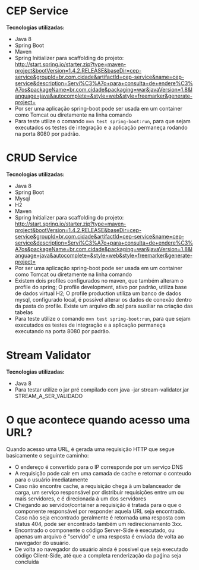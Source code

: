 **CEP Service**
===========
**Tecnologias utilizadas:**
- Java 8
- Spring Boot
- Maven
- Spring Initializer para scaffolding do projeto: http://start.spring.io/starter.zip?type=maven-project&bootVersion=1.4.2.RELEASE&baseDir=cep-service&groupId=br.com.cidade&artifactId=cep-service&name=cep-service&description=Servi%C3%A7o+para+consulta+de+endere%C3%A7os&packageName=br.com.cidade&packaging=war&javaVersion=1.8&language=java&autocomplete=&style=web&style=freemarker&generate-project=
- Por ser uma aplicação spring-boot pode ser usada em um container como Tomcat ou diretamente na linha comando
- Para teste utilize o comando `mvn test spring-boot:run`, para que sejam executados os testes de integração e a aplicação permaneça
   rodando na porta 8080 por padrão.

**CRUD Service**
===========
**Tecnologias utilizadas:**
- Java 8
- Spring Boot
- Mysql
- H2
- Maven
- Spring Initializer para scaffolding do projeto: http://start.spring.io/starter.zip?type=maven-project&bootVersion=1.4.2.RELEASE&baseDir=cep-service&groupId=br.com.cidade&artifactId=cep-service&name=cep-service&description=Servi%C3%A7o+para+consulta+de+endere%C3%A7os&packageName=br.com.cidade&packaging=war&javaVersion=1.8&language=java&autocomplete=&style=web&style=freemarker&generate-project=
- Por ser uma aplicação spring-boot pode ser usada em um container como Tomcat ou diretamente na linha comando
- Existem dois profiles configurados no maven, que também alteram o profile do spring; O profile development, ativo por padrão, utiliza base de dados virtual H2; O profile production utiliza um banco de dados mysql, configurado local, é possivel alterar os dados de conexão dentro da pasta do profile. Existe um arquivo db.sql para auxiliar na criação das tabelas
- Para teste utilize o comando `mvn test spring-boot:run`, para que sejam executados os testes de integração e a aplicação permaneça executando na porta 8080 por padrão.

**Stream Validator**
===========
**Tecnologias utilizadas:**
- Java 8
- Para testar utilize o jar pré compilado com java -jar stream-validator.jar STREAM_A_SER_VALIDADO


**O que acontece quando acesso uma URL?**
===========

Quando acesso uma URL, é gerada uma requisição HTTP que segue basicamente o seguinte caminho:
- O endereço é convertido para o IP corresponde por um serviço DNS
- A requisição pode cair em uma camada de cache e retornar o conteudo para o usuário imediatamente
- Caso não encontre cache, a requisição chega à um balanceador de carga, um serviço responsável por distribuir requisições entre um ou mais servidores, e é direcionada à um dos servidores
- Chegando ao servidor/container a requisição é tratada para o que o componente responsável por responder aquela URL seja encontrado. Caso não seja encontrado geralmente é retornada uma resposta com status 404, pode ser encontrado também um redirecionamento 3xx.
- Encontrado o componente o código Server-Side é executado, ou apenas um arquivo é "servido" e uma resposta é enviada de volta ao navegador do usuário.
- De volta ao navegador do usuário ainda é possivel que seja executado código Client-Side, até que a completa renderização da paǵina seja concluída
	
